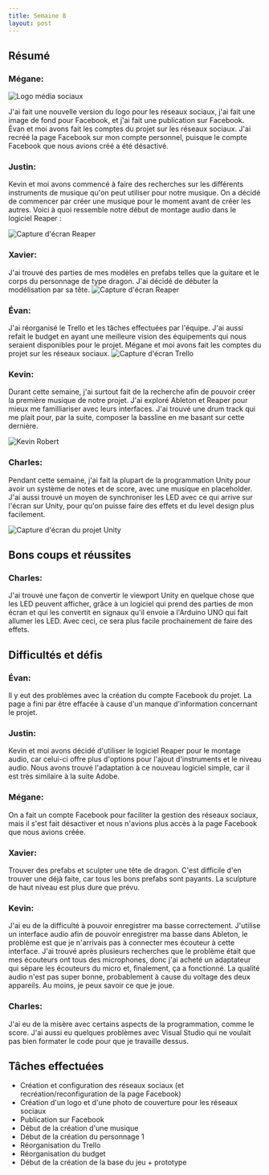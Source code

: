 ```yaml
---
title: Semaine 8
layout: post
---
```


## Résumé

### Mégane:

![Logo média sociaux](../medias/Logo_Neon_socialmedia.png)

J'ai fait une nouvelle version du logo pour les réseaux sociaux, j'ai fait une image de fond pour Facebook, et j'ai fait une publication sur Facebook. Évan et moi avons fait les comptes du projet sur les réseaux sociaux.
J'ai recréé la page Facebook sur mon compte personnel, puisque le compte Facebook que nous avions créé a été désactivé.

### Justin:

Kevin et moi avons commencé à faire des recherches sur les différents instruments de musique qu'on peut utiliser pour notre musique. On a décidé de commencer par créer une musique pour le moment avant de créer les autres. Voici à quoi ressemble notre début de montage audio dans le logiciel Reaper :

![Capture d'écran Reaper](../medias/justin_sem8.png)

### Xavier:

J'ai trouvé des parties de mes modèles en prefabs telles que la guitare et le corps du personnage de type dragon. J'ai décidé de débuter la modélisation par sa tête.
![Capture d'écran Reaper](../medias/XavierPerrasdragonV0.2.JPG)

### Évan:

J'ai réorganisé le Trello et les tâches effectuées par l'équipe. J'ai aussi refait le budget en ayant une meilleure vision des équipements qui nous seraient disponibles pour le projet. Mégane et moi avons fait les comptes du projet sur les réseaux sociaux.
![Capture d'écran Trello](../medias/trello.png)

### Kevin:

Durant cette semaine, j'ai surtout fait de la recherche afin de pouvoir créer la première musique de notre projet. J'ai exploré Ableton et Reaper pour mieux me familliariser avec leurs interfaces. J'ai trouvé une drum track qui me plait pour, par la suite, composer la bassline en me basant sur cette dernière.

![Kevin Robert](../medias/kevin_sem8.jpg)

### Charles:

Pendant cette semaine, j'ai fait la plupart de la programmation Unity pour avoir un système de notes et de score, avec une musique en placeholder. J'ai aussi trouvé un moyen de synchroniser les LED avec ce qui arrive sur l'écran sur Unity, pour qu'on puisse faire des effets et du level design plus facilement.

![Capture d'écran du projet Unity](../medias/sem8_charles.PNG)

## Bons coups et réussites

### Charles:

J'ai trouvé une façon de convertir le viewport Unity en quelque chose que les LED peuvent afficher, grâce à un logiciel qui prend des parties de mon écran et qui les convertit en signaux qu'il envoie a l'Arduino UNO qui fait allumer les LED. Avec ceci, ce sera plus facile prochainement de faire des effets.

## Difficultés et défis

### Évan:

Il y eut des problèmes avec la création du compte Facebook du projet. La page a fini par être effacée à cause d'un manque d'information concernant le projet.

### Justin:

Kevin et moi avons décidé d'utiliser le logiciel Reaper pour le montage audio, car celui-ci offre plus d'options pour l'ajout d'instruments et le niveau audio. Nous avons trouvé l'adaptation à ce nouveau logiciel simple, car il est très similaire à la suite Adobe.

### Mégane:

On a fait un compte Facebook pour faciliter la gestion des réseaux sociaux, mais il s'est fait désactiver et nous n'avions plus accès à la page Facebook que nous avions créée.

### Xavier:

Trouver des prefabs et sculpter une tête de dragon. C'est difficile d'en trouver une déjà faite, car tous les bons prefabs sont payants. La sculpture de haut niveau est plus dure que prévu.

### Kevin:

J'ai eu de la difficulté à pouvoir enregistrer ma basse correctement. J'utilise un interface audio afin de pouvoir enregistrer ma basse dans Ableton, le problème est que je n'arrivais pas à connecter mes écouteur à cette interface. J'ai trouvé après plusieurs recherches que le problème était que mes écouteurs ont tous des microphones, donc j'ai acheté un adaptateur qui sépare les écouteurs du micro et, finalement, ça a fonctionné. La qualité audio n'est pas super bonne, probablement à cause du voltage des deux appareils. Au moins, je peux savoir ce que je joue.

### Charles:

J'ai eu de la misère avec certains aspects de la programmation, comme le score. J'ai aussi eu quelques problèmes avec Visual Studio qui ne voulait pas bien formater le code pour que je travaille dessus.

## Tâches effectuées

- Création et configuration des réseaux sociaux (et recréation/reconfiguration de la page Facebook)
- Création d'un logo et d'une photo de couverture pour les réseaux sociaux
- Publication sur Facebook
- Début de la création d'une musique
- Début de la création du personnage 1
- Réorganisation du Trello
- Réorganisation du budget
- Début de la création de la base du jeu + prototype
